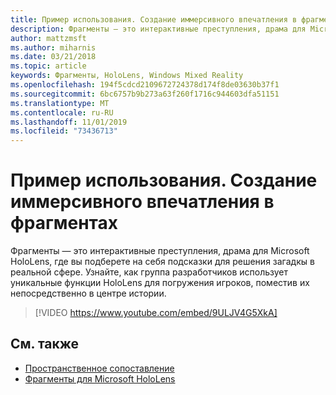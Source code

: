 ```yaml
---
title: Пример использования. Создание иммерсивного впечатления в фрагментах
description: Фрагменты — это интерактивные преступления, драма для Microsoft HoloLens, где вы подберете на себя подсказки для решения загадкы в реальной сфере.
author: mattzmsft
ms.author: miharnis
ms.date: 03/21/2018
ms.topic: article
keywords: Фрагменты, HoloLens, Windows Mixed Reality
ms.openlocfilehash: 194f5cdcd2109672724378d174f8de03630b37f1
ms.sourcegitcommit: 6bc6757b9b273a63f260f1716c944603dfa51151
ms.translationtype: MT
ms.contentlocale: ru-RU
ms.lasthandoff: 11/01/2019
ms.locfileid: "73436713"
---
```

# <a name="case-study---creating-an-immersive-experience-in-fragments"></a>Пример использования. Создание иммерсивного впечатления в фрагментах

Фрагменты — это интерактивные преступления, драма для Microsoft HoloLens, где вы подберете на себя подсказки для решения загадкы в реальной сфере. Узнайте, как группа разработчиков использует уникальные функции HoloLens для погружения игроков, поместив их непосредственно в центре истории.



>[!VIDEO https://www.youtube.com/embed/9ULJV4G5XkA]

## <a name="see-also"></a>См. также
* [Пространственное сопоставление](spatial-mapping.md)
* [Фрагменты для Microsoft HoloLens](https://www.microsoft.com/p/fragments/9nblggh5ggm8)
